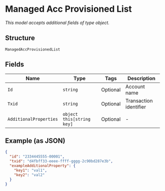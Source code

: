 
# Managed Acc Provisioned List

*This model accepts additional fields of type object.*

## Structure

`ManagedAccProvisionedList`

## Fields

| Name | Type | Tags | Description |
|  --- | --- | --- | --- |
| `Id` | `string` | Optional | Account name |
| `Txid` | `string` | Optional | Transaction identifier |
| `AdditionalProperties` | `object this[string key]` | Optional | - |

## Example (as JSON)

```json
{
  "id": "2334445555-00001",
  "txid": "d4fbff33-eeee-ffff-gggg-2c90bd287e3b",
  "exampleAdditionalProperty": {
    "key1": "val1",
    "key2": "val2"
  }
}
```

